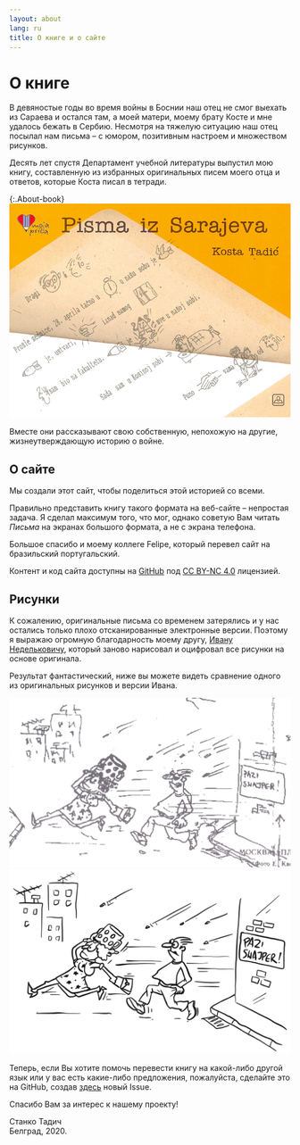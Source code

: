```yaml
---
layout: about
lang: ru
title: О книге и о сайте
---
```


# O книге

В девяностые годы во время войны в Боснии наш отец не смог выехать из Сараева и остался там, а моей матери, моему брату Косте и мне удалось бежать в Сербию. Несмотря на тяжелую ситуацию наш отец посылал нам письма – с юмором, позитивным настроем и множеством рисунков.

Десять лет спустя Департамент учебной литературы выпустил мою книгу, составленную из избранных оригинальных писем моего отца и ответов, которые Коста писал в тетради.

{:.About-book}
![Обложка книги, опубликованной в 2005 году.](/public/img/korice.jpg)

Вместе они рассказывают свою собственную, непохожую на другие, жизнеутверждающую историю о войне.

## О сайте

Мы создали этот сайт, чтобы поделиться этой историей со всеми.

Правильно представить книгу такого формата на веб-сайте – непростая задача. Я сделал максимум того, что мог, однако советую Вам читать *Письма* на экранах большого формата, а не с экрана телефона.

Большое спасибо и моему коллеге Felipe, который перевел сайт на бразильский португальский.

Контент и код сайта доступны на [GitHub](https://github.com/Stanko/letters-from-sarajevo) под [CC BY-NC 4.0](https://creativecommons.org/licenses/by-nc/4.0/) лицензией.


## Рисунки

К сожалению, оригинальные письма со временем затерялись и у нас остались только плохо отсканированные электронные версии. Поэтому я выражаю огромную благодарность моему другу, [Ивану Недельковичу](https://www.instagram.com/sun_day_sign/), который заново нарисовал и оцифровал все рисунки на основе оригинала.

Результат фантастический, ниже вы можете видеть сравнение одного из оригинальных рисунков и версии Ивана.


<div class="About-drawings">
  <div class="About-drawing">
    <img src="/public/img/scan.jpg" alt="Оригинальный рисунок, сканированный со слабым разрешением" />
  </div>
  <div class="About-drawing">
    <img src="/public/img/letter-01/03.png" alt="Тот же рисунок, заново нарисованный и оцифрованный Иваном" />
  </div>  
</div>

Теперь, если Вы хотите помочь перевести книгу на какой-либо другой язык или у вас есть какие-либо предложения, пожалуйста, сделайте это на GitHub, создав <a href="https://github.com/Stanko/letters-from-sarajevo/issues">здесь</a> новый Issue.

Спасибо Вам за интерес к нашему проекту!

<div class="About-signature">
  Станко Тадич<br/>
  Белград, 2020.
</div>
